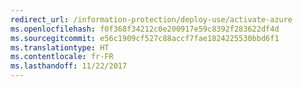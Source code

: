 ```yaml
---
redirect_url: /information-protection/deploy-use/activate-azure
ms.openlocfilehash: f0f368f34212c0e200917e59c8392f283622df4d
ms.sourcegitcommit: e56c1909cf527c88accf7fae1824225530bbd6f1
ms.translationtype: HT
ms.contentlocale: fr-FR
ms.lasthandoff: 11/22/2017
---
```

